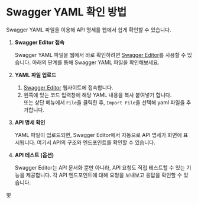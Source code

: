 # Swagger YAML 확인 방법

Swagger YAML 파일을 이용해 API 명세를 웹에서 쉽게 확인할 수 있습니다.

1. **Swagger Editor 접속**

   Swagger YAML 파일을 웹에서 바로 확인하려면 [Swagger Editor](https://editor.swagger.io/)를 사용할 수 있습니다. 아래의 단계를 통해 Swagger YAML 파일을 확인해보세요.


2. **YAML 파일 업로드**

    1. [Swagger Editor](https://editor.swagger.io/) 웹사이트에 접속합니다.
    2. 왼쪽에 있는 코드 입력창에 해당 YAML 내용을 복사 붙여넣기 합니다.<br> 또는 상단 메뉴에서 `File`을 클릭한 후, `Import File`을 선택해 yaml 파일을 추가합니다.


3. **API 명세 확인**

   YAML 파일이 업로드되면, Swagger Editor에서 자동으로 API 명세가 화면에 표시됩니다. 여기서 API의 구조와 엔드포인트를 확인할 수 있습니다.


4. **API 테스트 (옵션)**

   Swagger Editor는 API 문서화 뿐만 아니라, API 요청도 직접 테스트할 수 있는 기능을 제공합니다. 각 API 엔드포인트에 대해 요청을 보내보고 응답을 확인할 수 있습니다.


햣 